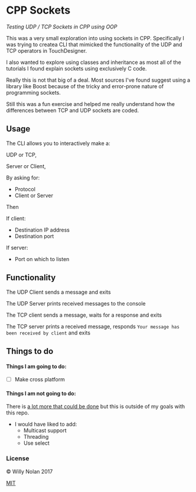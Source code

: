 # CPP Sockets
*Testing UDP / TCP Sockets in CPP using OOP*

This was a very small exploration into using sockets in CPP. Specifically I was trying to createa CLI that mimicked the functionality of the UDP and TCP operators in TouchDesigner. 

I also wanted to explore using classes and inheritance as most all of the tutorials I found explain sockets using exclusively C code.

Really this is not that big of a deal. Most sources I've found suggest using a library like Boost because of the tricky and error-prone nature of programming sockets. 

Still this was a fun exercise and helped me really understand how the differences between TCP and UDP sockets are coded.

## Usage
The CLI allows you to interactively make a:

UDP or TCP, 

Server or Client,

By asking for:
- Protocol
- Client or Server

Then

If client:
- Destination IP address
- Destination port

If server:
- Port on which to listen

## Functionality
The UDP Client sends a message and exits

The UDP Server prints received messages to the console

The TCP client sends a message, waits for a response and exits

The TCP server prints a received message, responds `Your message has been received by client` and exits

## Things to do
#### Things I am going to do:
- [ ] Make cross platform

#### Things I am not going to do:
There is [a lot more that could be done](http://beej.us/guide/bgnet/output/html/singlepage/bgnet.html) but this is outside of my goals with this repo.

- I would have liked to add:
	- Multicast support
	- Threading
	- Use select
	
### License

:copyright: Willy Nolan 2017

[MIT](http://en.wikipedia.org/wiki/MIT_License)
